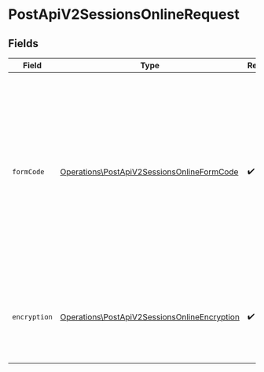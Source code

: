 # PostApiV2SessionsOnlineRequest


## Fields

| Field                                                                                                                                                                                                                                      | Type                                                                                                                                                                                                                                       | Required                                                                                                                                                                                                                                   | Description                                                                                                                                                                                                                                |
| ------------------------------------------------------------------------------------------------------------------------------------------------------------------------------------------------------------------------------------------ | ------------------------------------------------------------------------------------------------------------------------------------------------------------------------------------------------------------------------------------------ | ------------------------------------------------------------------------------------------------------------------------------------------------------------------------------------------------------------------------------------------ | ------------------------------------------------------------------------------------------------------------------------------------------------------------------------------------------------------------------------------------------ |
| `formCode`                                                                                                                                                                                                                                 | [Operations\PostApiV2SessionsOnlineFormCode](../../Models/Operations/PostApiV2SessionsOnlineFormCode.md)                                                                                                                                   | :heavy_check_mark:                                                                                                                                                                                                                         | Schemat faktur wysyłanych w ramach sesji.<br/><br/>Obsługiwane schematy:<br/>\| SystemCode \| SchemaVersion \| Value \|<br/>\| --- \| --- \| --- \|<br/>\| FA (2) \| 1-0E \| FA \|<br/>\| FA (3) \| 1-0E \| FA \|<br/>\| FA_PEF (3) \| 2-1 \| FA_PEF \|<br/>\| FA_KOR_PEF (3) \| 2-1 \| FA_PEF \|<br/> |
| `encryption`                                                                                                                                                                                                                               | [Operations\PostApiV2SessionsOnlineEncryption](../../Models/Operations/PostApiV2SessionsOnlineEncryption.md)                                                                                                                               | :heavy_check_mark:                                                                                                                                                                                                                         | Symetryczny klucz szyfrujący pliki XML, zaszyfrowany kluczem publicznym Ministerstwa Finansów.                                                                                                                                             |